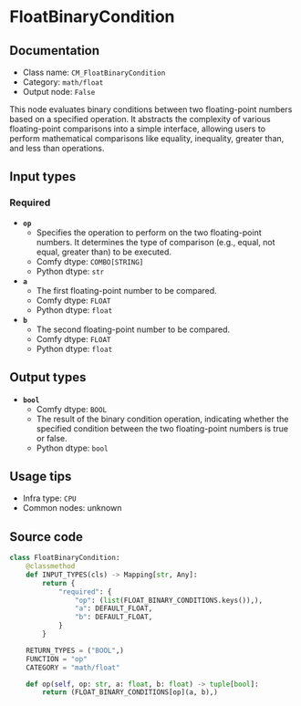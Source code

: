 # FloatBinaryCondition
## Documentation
- Class name: `CM_FloatBinaryCondition`
- Category: `math/float`
- Output node: `False`

This node evaluates binary conditions between two floating-point numbers based on a specified operation. It abstracts the complexity of various floating-point comparisons into a simple interface, allowing users to perform mathematical comparisons like equality, inequality, greater than, and less than operations.
## Input types
### Required
- **`op`**
    - Specifies the operation to perform on the two floating-point numbers. It determines the type of comparison (e.g., equal, not equal, greater than) to be executed.
    - Comfy dtype: `COMBO[STRING]`
    - Python dtype: `str`
- **`a`**
    - The first floating-point number to be compared.
    - Comfy dtype: `FLOAT`
    - Python dtype: `float`
- **`b`**
    - The second floating-point number to be compared.
    - Comfy dtype: `FLOAT`
    - Python dtype: `float`
## Output types
- **`bool`**
    - Comfy dtype: `BOOL`
    - The result of the binary condition operation, indicating whether the specified condition between the two floating-point numbers is true or false.
    - Python dtype: `bool`
## Usage tips
- Infra type: `CPU`
- Common nodes: unknown


## Source code
```python
class FloatBinaryCondition:
    @classmethod
    def INPUT_TYPES(cls) -> Mapping[str, Any]:
        return {
            "required": {
                "op": (list(FLOAT_BINARY_CONDITIONS.keys()),),
                "a": DEFAULT_FLOAT,
                "b": DEFAULT_FLOAT,
            }
        }

    RETURN_TYPES = ("BOOL",)
    FUNCTION = "op"
    CATEGORY = "math/float"

    def op(self, op: str, a: float, b: float) -> tuple[bool]:
        return (FLOAT_BINARY_CONDITIONS[op](a, b),)

```
